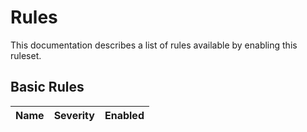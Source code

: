 # Rules

This documentation describes a list of rules available by enabling this ruleset.

## Basic Rules

|Name|Severity|Enabled|
| --- | --- | --- |
